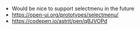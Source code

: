 - Would be nice to support selectmenu in the future
- https://open-ui.org/prototypes/selectmenu/
- https://codepen.io/astrit/pen/qBJVOPd
